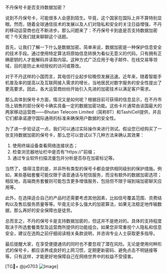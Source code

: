 不丹保号卡是否支持数据加密？

说到不丹保号卡，可能很多人会感到陌生。毕竟，这个国家在国际上并不算特别显眼。然而，随着全球通信技术的发展以及人们对隐私和安全的关注日益增强，不丹的移动运营商也在不断进步。那么问题来了：不丹保号卡到底是否支持数据加密呢？今天我们就来聊聊这个话题。

首先，让我们了解一下什么是数据加密。简单来说，数据加密是一种保护信息安全的技术手段。通过使用特定算法将原始信息转换为看似无意义的代码，只有拥有正确密钥的人才能解码并读取内容。这种方式广泛应用于电子邮件、在线交易等领域，目的是防止未经授权的访问或篡改。

对于不丹这样的小国而言，其电信行业起步较晚但发展迅速。近年来，随着智能手机普及率的提高以及互联网接入需求的增长，当地居民对数字服务的安全性提出了更高要求。因此，各大运营商纷纷开始引入先进的加密技术以满足客户需求。

那么具体到保号卡方面，情况又是如何呢？根据目前可获得的信息显示，在不丹市场上销售的部分保号卡确实具备一定的数据加密功能。这些卡片通常由该国最大的两家移动运营商——Bhutan Telecom Limited（简称BT）和TashiCell提供，并且它们都承诺遵守国际通用的标准来确保用户数据的安全性。

为了进一步验证这一点，我们可以通过实际操作来进行测试。假设您已经购买了一张支持数据加密的保号卡，那么您可以尝试以下几种方法来确认其效果：
1. 使用终端设备查看网络连接状态；
2. 检查浏览器地址栏中是否有“https://”前缀；
3. 通过专业软件扫描流量包并分析是否存在加密标记等。

当然了，值得注意的是，并非所有类型的保号卡都会提供相同级别的保护措施。例如，某些基础套餐可能仅限于语音通话与短信服务，而没有额外的数据加密选项；相反地，高端商务套餐则可能包含更多增值服务，包括但不限于端到端加密聊天应用等。

此外，在选择适合自己的产品时还需要考虑其他因素，比如信号覆盖范围、资费结构以及售后服务质量等等。毕竟无论多么强大的加密算法，如果无法稳定地传输数据，那么再好的安全保障也是徒劳。

总而言之，不丹的保号卡是支持数据加密的，但这并不是绝对的。具体的支持程度取决于所选套餐类型及运营商所提供的功能组合。如果您非常重视个人隐私和信息安全，建议在选购之前仔细阅读相关条款说明，并咨询专业人士获取更多指导。

最后提醒大家，在享受便捷通讯的同时也不要忽视了潜在风险。无论是使用何种形式的保号卡，都应该养成良好的上网习惯，定期更新密码、避免点击不明链接等等。只有这样，才能更好地保障自己在网络世界中的权益不受侵害。

[TG💪+ @jx0703 ![Image](https://github.com/user-attachments/assets/dbca1d08-cadb-493c-b0ec-ad6f7a83f270)]